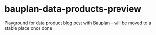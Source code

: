 # bauplan-data-products-preview
Playground for data product blog post with Bauplan - will be moved to a stable place once done
